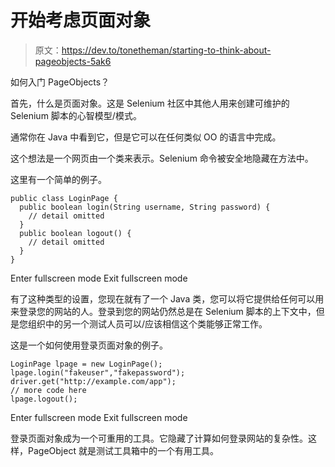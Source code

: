 # 开始考虑页面对象

> 原文：<https://dev.to/tonetheman/starting-to-think-about-pageobjects-5ak6>

如何入门 PageObjects？

首先，什么是页面对象。这是 Selenium 社区中其他人用来创建可维护的 Selenium 脚本的心智模型/模式。

通常你在 Java 中看到它，但是它可以在任何类似 OO 的语言中完成。

这个想法是一个网页由一个类来表示。Selenium 命令被安全地隐藏在方法中。

这里有一个简单的例子。

```
public class LoginPage {
  public boolean login(String username, String password) {
    // detail omitted
  }
  public boolean logout() {
    // detail omitted
  }
} 
```

Enter fullscreen mode Exit fullscreen mode

有了这种类型的设置，您现在就有了一个 Java 类，您可以将它提供给任何可以用来登录您的网站的人。登录到您的网站仍然总是在 Selenium 脚本的上下文中，但是您组织中的另一个测试人员可以/应该相信这个类能够正常工作。

这是一个如何使用登录页面对象的例子。

```
LoginPage lpage = new LoginPage();
lpage.login("fakeuser","fakepassword");
driver.get("http://example.com/app");
// more code here
lpage.logout(); 
```

Enter fullscreen mode Exit fullscreen mode

登录页面对象成为一个可重用的工具。它隐藏了计算如何登录网站的复杂性。这样，PageObject 就是测试工具箱中的一个有用工具。
